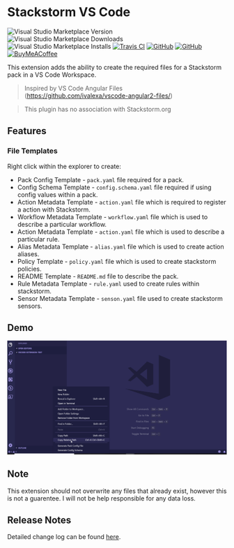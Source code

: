 # Stackstorm VS Code

![Visual Studio Marketplace Version](https://img.shields.io/visual-studio-marketplace/v/systemsmystery.stackstorm-vscode.svg?style=flat-square)
![Visual Studio Marketplace Downloads](https://img.shields.io/visual-studio-marketplace/d/systemsmystery.stackstorm-vscode.svg?style=flat-square)
![Visual Studio Marketplace Installs](https://img.shields.io/visual-studio-marketplace/i/systemsmystery.stackstorm-vscode.svg?style=flat-square)
[![Travis CI](https://img.shields.io/travis/systemsmystery/stackstorm-vscode.svg?style=flat-square)](https://travis-ci.org/user/repository)
[![GitHub](https://img.shields.io/github/issues/systemsmystery/stackstorm-vscode.svg?style=flat-square)](https://github.com/systemsmystery/stackstorm-vscode/issues)
[![GitHub](https://img.shields.io/github/release/systemsmystery/stackstorm-vscode.svg?style=flat-square)](https://github.com/systemsmystery/stackstorm-vscode/releases)
[![BuyMeACoffee](https://img.shields.io/badge/buy%20me%20a%20coffee-donate-brightgreen.svg?style=flat-square)](https://www.buymeacoffee.com/systemsmystery)

This extension adds the ability to create the required files for a Stackstorm pack in a VS Code Workspace.
 > Inspired by VS Code Angular Files (https://github.com/ivalexa/vscode-angular2-files/)

 > This plugin has no association with Stackstorm.org

## Features

### File Templates

Right click within the explorer to create:

* Pack Config Template - `pack.yaml` file required for a pack.
* Config Schema Template - `config.schema.yaml` file required if using config values within a pack.
* Action Metadata Template - `action.yaml` file which is required to register a action with Stackstorm.
* Workflow Metadata Template - `workflow.yaml` file which is used to describe a particular workflow.
* Action Metadata Template - `action.yaml` file which is used to describe a particular rule.
* Alias Metadata Template - `alias.yaml` file which is used to create action aliases.
* Policy Template - `policy.yaml` file which is used to create stackstorm policies.
* README Template - `README.md` file to describe the pack.
* Rule Metadata Template - `rule.yaml` used to create rules within stackstorm.
* Sensor Metadata Template - `senson.yaml` file used to create stackstorm sensors.

## Demo
![Overview](images/overview.gif)

## Note

This extension should not overwrite any files that already exist, however this is not a guarentee. I will not be help responsible for any data loss.

## Release Notes

Detailed change log can be found [here](CHANGELOG.md).